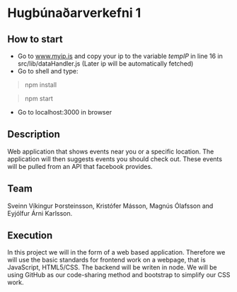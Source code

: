 # Hugbúnaðarverkefni 1

## How to start
- Go to www.myip.is and copy your ip to the variable *tempIP* in line 16 in src/lib/dataHandler.js (Later ip will be automatically fetched)
- Go to shell and type:

> npm install

> npm start

- Go to localhost:3000 in browser

## Description
Web application that shows events near you or a specific location.
The application will then suggests events you should check out.
These events will be pulled from an API that facebook provides.


## Team
Sveinn Víkingur Þorsteinsson, Kristófer Másson, Magnús Ólafsson and Eyjólfur Árni Karlsson.

## Execution
In this project we will in the form of a web based application. Therefore we will use the basic standards for frontend work on a webpage, that is JavaScript, HTML5/CSS.
The backend will be writen in node. We will be using GitHub as our code-sharing method and bootstrap to simplify our CSS work.
